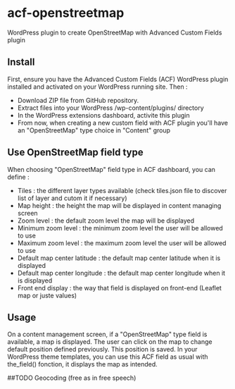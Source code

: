 # acf-openstreetmap
WordPress plugin to create OpenStreetMap with Advanced Custom Fields plugin

## Install
First, ensure you have the Advanced Custom Fields (ACF) WordPress plugin installed and activated on your WordPress running site.
Then :
- Download ZIP file from GitHub repository.
- Extract files into your WordPress /wp-content/plugins/ directory
- In the WordPress extensions dashboard, activite this plugin
- From now, when creating a new custom field with ACF plugin you'll have an "OpenStreetMap" type choice in "Content" group

## Use OpenStreetMap field type
When choosing "OpenStreetMap" field type in ACF dashboard, you can define :
- Tiles : the different layer types available (check tiles.json file to discover list of layer and cutom it if necessary)
- Map height : the height the map will be displayed in content managing screen
- Zoom level : the default zoom level the map will be displayed
- Minimum zoom level : the minimum zoom level the user will be allowed to use
- Maximum zoom level : the maximum zoom level the user will be allowed to use
- Default map center latitude : the default map center latitude when it is displayed
- Default map center longitude : the default map center longitude when it is displayed
- Front end display : the way that field is displayed on front-end (Leaflet map or juste values)

## Usage
On a content management screen, if a "OpenStreetMap" type field is available, a map is displayed. The user can click on the map to change default position defined previously. This position is saved.
In your WordPress theme templates, you can use this ACF field as usual with the_field() fonction, it displays the map as intended.

##TODO
Geocoding (free as in free speech)

